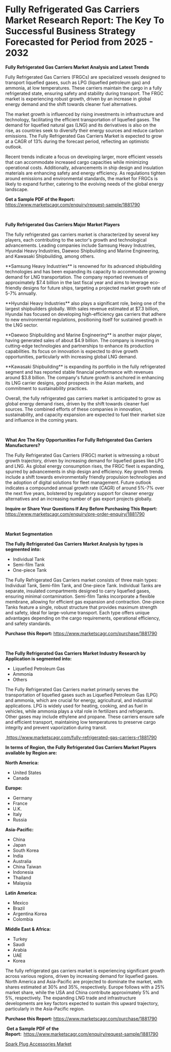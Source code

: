 <p><h1>Fully Refrigerated Gas Carriers Market Research Report: The Key To Successful Business Strategy Forecasted for Period from 2025 - 2032</h1></p><p><strong>Fully Refrigerated Gas Carriers Market Analysis and Latest Trends</strong></p>
<p><p>Fully Refrigerated Gas Carriers (FRGCs) are specialized vessels designed to transport liquefied gases, such as LPG (liquefied petroleum gas) and ammonia, at low temperatures. These carriers maintain the cargo in a fully refrigerated state, ensuring safety and stability during transport. The FRGC market is experiencing robust growth, driven by an increase in global energy demand and the shift towards cleaner fuel alternatives.</p><p>The market growth is influenced by rising investments in infrastructure and technology, facilitating the efficient transportation of liquefied gases. The demand for liquefied natural gas (LNG) and its derivatives is also on the rise, as countries seek to diversify their energy sources and reduce carbon emissions. The Fully Refrigerated Gas Carriers Market is expected to grow at a CAGR of 13% during the forecast period, reflecting an optimistic outlook.</p><p>Recent trends indicate a focus on developing larger, more efficient vessels that can accommodate increased cargo capacities while minimizing operational costs. Additionally, advancements in ship design and insulation materials are enhancing safety and energy efficiency. As regulations tighten around emissions and environmental standards, the market for FRGCs is likely to expand further, catering to the evolving needs of the global energy landscape.</p></p>
<p><strong>Get a Sample PDF of the Report:&nbsp;</strong> <a href="https://www.marketscagr.com/enquiry/request-sample/1881790?utm_campaign=2383&utm_medium=2&utm_source=Github&utm_content=ia&utm_term=30032025&utm_id=fully-refrigerated-gas-carriers">https://www.marketscagr.com/enquiry/request-sample/1881790</a></p>
<p>&nbsp;</p>
<p><strong>Fully Refrigerated Gas Carriers Major Market Players</strong></p>
<p><p>The fully refrigerated gas carriers market is characterized by several key players, each contributing to the sector's growth and technological advancements. Leading companies include Samsung Heavy Industries, Hyundai Heavy Industries, Daewoo Shipbuilding and Marine Engineering, and Kawasaki Shipbuilding, among others. </p><p>**Samsung Heavy Industries** is renowned for its advanced shipbuilding technologies and has been expanding its capacity to accommodate growing demand for LNG transportation. The company reported revenues of approximately $7.4 billion in the last fiscal year and aims to leverage eco-friendly designs for future ships, targeting a projected market growth rate of 5-7% annually.</p><p>**Hyundai Heavy Industries** also plays a significant role, being one of the largest shipbuilders globally. With sales revenue estimated at $7.3 billion, Hyundai has focused on developing high-efficiency gas carriers that adhere to new environmental regulations, positioning itself for sustained growth in the LNG sector.</p><p>**Daewoo Shipbuilding and Marine Engineering** is another major player, having generated sales of about $4.9 billion. The company is investing in cutting-edge technologies and partnerships to enhance its production capabilities. Its focus on innovation is expected to drive growth opportunities, particularly with increasing global LNG demand.</p><p>**Kawasaki Shipbuilding** is expanding its portfolio in the fully refrigerated segment and has reported stable financial performance with revenues around $3.8 billion. The company's future growth is anchored in enhancing its LNG carrier designs, good prospects in the Asian markets, and commitment to sustainability practices.</p><p>Overall, the fully refrigerated gas carriers market is anticipated to grow as global energy demand rises, driven by the shift towards cleaner fuel sources. The combined efforts of these companies in innovation, sustainability, and capacity expansion are expected to fuel their market size and influence in the coming years.</p></p>
<p>&nbsp;</p>
<p><strong>What Are The Key Opportunities For Fully Refrigerated Gas Carriers Manufacturers?</strong></p>
<p><p>The Fully Refrigerated Gas Carriers (FRGC) market is witnessing a robust growth trajectory, driven by increasing demand for liquefied gases like LPG and LNG. As global energy consumption rises, the FRGC fleet is expanding, spurred by advancements in ship design and efficiency. Key growth trends include a shift towards environmentally friendly propulsion technologies and the adoption of digital solutions for fleet management. Future outlook indicates a compounded annual growth rate (CAGR) of around 5%-7% over the next five years, bolstered by regulatory support for cleaner energy alternatives and an increasing number of gas export projects globally.</p></p>
<p><strong>Inquire or Share Your Questions If Any Before Purchasing This Report:</strong> <a href="https://www.marketscagr.com/enquiry/pre-order-enquiry/1881790?utm_campaign=2383&utm_medium=2&utm_source=Github&utm_content=ia&utm_term=30032025&utm_id=fully-refrigerated-gas-carriers">https://www.marketscagr.com/enquiry/pre-order-enquiry/1881790</a></p>
<p>&nbsp;</p>
<p><strong>Market Segmentation</strong></p>
<p><strong>The Fully Refrigerated Gas Carriers Market Analysis by types is segmented into:</strong></p>
<p><ul><li>Individual Tank</li><li>Semi-film Tank</li><li>One-piece Tank</li></ul></p>
<p><p>The Fully Refrigerated Gas Carriers market consists of three main types: Individual Tank, Semi-film Tank, and One-piece Tank. Individual Tanks are separate, insulated compartments designed to carry liquefied gases, ensuring minimal contamination. Semi-film Tanks incorporate a flexible membrane, allowing for efficient gas expansion and contraction. One-piece Tanks feature a single, robust structure that provides maximum strength and safety, ideal for large-volume transport. Each type offers unique advantages depending on the cargo requirements, operational efficiency, and safety standards.</p></p>
<p><strong>Purchase this Report:&nbsp;</strong><a href="https://www.marketscagr.com/purchase/1881790?utm_campaign=2383&utm_medium=2&utm_source=Github&utm_content=ia&utm_term=30032025&utm_id=fully-refrigerated-gas-carriers">https://www.marketscagr.com/purchase/1881790</a></p>
<p>&nbsp;</p>
<p><strong>The Fully Refrigerated Gas Carriers Market Industry Research by Application is segmented into:</strong></p>
<p><ul><li>Liquefied Petroleum Gas</li><li>Ammonia</li><li>Others</li></ul></p>
<p><p>The Fully Refrigerated Gas Carriers market primarily serves the transportation of liquefied gases such as Liquefied Petroleum Gas (LPG) and ammonia, which are crucial for energy, agricultural, and industrial applications. LPG is widely used for heating, cooking, and as fuel in vehicles, while ammonia plays a vital role in fertilizers and refrigerants. Other gases may include ethylene and propane. These carriers ensure safe and efficient transport, maintaining low temperatures to preserve cargo integrity and prevent vaporization during transit.</p></p>
<p><a href="https://www.marketscagr.com/fully-refrigerated-gas-carriers-r1881790?utm_campaign=2383&utm_medium=2&utm_source=Github&utm_content=ia&utm_term=30032025&utm_id=fully-refrigerated-gas-carriers">&nbsp;https://www.marketscagr.com/fully-refrigerated-gas-carriers-r1881790</a></p>
<p><strong>In terms of Region, the Fully Refrigerated Gas Carriers Market Players available by Region are:</strong></p>
<p>
    <p> <strong> North America: </strong>
        <ul>
            <li>United States</li>
            <li>Canada</li>
        </ul>
        </p> 
    <p> <strong> Europe: </strong>
        <ul>
            <li>Germany</li>
            <li>France</li>
            <li>U.K.</li>
            <li>Italy</li>
            <li>Russia</li>
        </ul>
        </p> 
    <p> <strong> Asia-Pacific: </strong>
        <ul>
            <li>China</li>
            <li>Japan</li>
            <li>South Korea</li>
            <li>India</li>
            <li>Australia</li>
            <li>China Taiwan</li>
            <li>Indonesia</li>
            <li>Thailand</li>
            <li>Malaysia</li>
        </ul>
        </p> 
    <p> <strong> Latin America: </strong>
        <ul>
            <li>Mexico</li>
            <li>Brazil</li>
            <li>Argentina Korea</li>
            <li>Colombia</li>
        </ul>
        </p> 
    <p> <strong> Middle East & Africa: </strong>
        <ul>
            <li>Turkey</li>
            <li>Saudi</li>
            <li>Arabia</li>
            <li>UAE</li>
            <li>Korea</li>
        </ul>
    </p>
    </p>
<p><p>The fully refrigerated gas carriers market is experiencing significant growth across various regions, driven by increasing demand for liquefied gases. North America and Asia-Pacific are projected to dominate the market, with shares estimated at 30% and 35%, respectively. Europe follows with a 25% market share, while the USA and China contribute approximately 5% and 5%, respectively. The expanding LNG trade and infrastructure developments are key factors expected to sustain this upward trajectory, particularly in the Asia-Pacific region.</p></p>
<p><strong>Purchase this Report: </strong><a href="https://www.marketscagr.com/purchase/1881790?utm_campaign=2383&utm_medium=2&utm_source=Github&utm_content=ia&utm_term=30032025&utm_id=fully-refrigerated-gas-carriers">https://www.marketscagr.com/purchase/1881790</a></p>
<p>&nbsp;<strong>Get a Sample PDF of the Report:&nbsp;&nbsp;</strong><a href="https://www.marketscagr.com/enquiry/request-sample/1881790?utm_campaign=2383&utm_medium=2&utm_source=Github&utm_content=ia&utm_term=30032025&utm_id=fully-refrigerated-gas-carriers">https://www.marketscagr.com/enquiry/request-sample/1881790</a></p>
<p><strong></strong></p>
<p><p><a href="https://github.com/semiensamuel72378/Market-Research-Report-List-1/blob/main/spark-plug-accessories-market.md?utm_campaign=2383&utm_medium=2&utm_source=Github&utm_content=ia&utm_term=30032025&utm_id=fully-refrigerated-gas-carriers">Spark Plug Accessories Market</a></p></p>